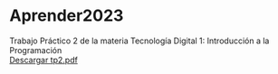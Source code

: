 # Aprender2023
Trabajo Práctico 2 de la materia Tecnología Digital 1: Introducción a la Programación <br>
[Descargar tp2.pdf](https://github.com/VaninaBlas/Aprender2023/raw/main/tp2.pdf)
